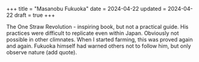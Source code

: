 +++
title = "Masanobu Fukuoka"
date = 2024-04-22
updated = 2024-04-22
draft = true
+++

The One Straw Revolution - inspiring book, but not a practical guide. His practices were difficult to replicate even within Japan. Obviously not possible in other climnates. When I started farming, this was proved again and again. Fukuoka himself had warned others not to follow him, but only observe nature (add quote).